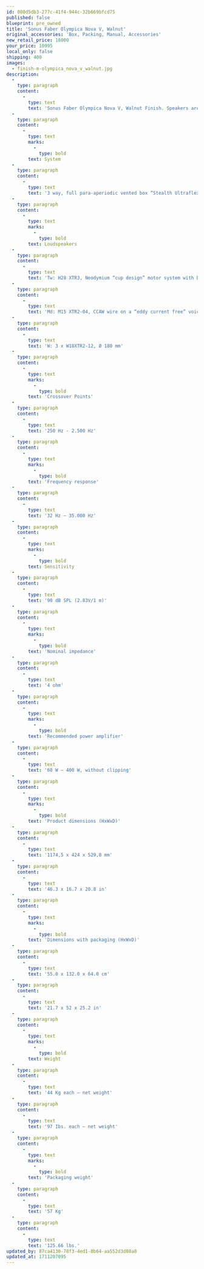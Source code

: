 ```yaml
---
id: 080d5db3-277c-41f4-944c-32b669bfcd75
published: false
blueprint: pre_owned
title: 'Sonus Faber Olympica Nova V, Walnut'
original_accessories: 'Box, Packing, Manual, Accessories'
new_retail_price: 18000
your_price: 10995
local_only: false
shipping: 400
images:
  - finish-m-olympica_nova_v_walnut.jpg
description:
  -
    type: paragraph
    content:
      -
        type: text
        text: 'Sonus Faber Olympica Nova V, Walnut Finish. Speakers are in excellent condition with original boxes, packing and accessories. Speakers sold as new for $18,000.00'
  -
    type: paragraph
    content:
      -
        type: text
        marks:
          -
            type: bold
        text: System
  -
    type: paragraph
    content:
      -
        type: text
        text: '3 way, full para-aperiodic vented box “Stealth Ultraflex”, floorstanding loudspeaker system.'
  -
    type: paragraph
    content:
      -
        type: text
        marks:
          -
            type: bold
        text: Loudspeakers
  -
    type: paragraph
    content:
      -
        type: text
        text: 'Tw: H28 XTR3, Neodymium “cup design” motor system with DAD, Ø 28 mm'
  -
    type: paragraph
    content:
      -
        type: text
        text: 'Md: M15 XTR2-04, CCAW wire on a “eddy current free” voice coil, Ø 150 mm'
  -
    type: paragraph
    content:
      -
        type: text
        text: 'W: 3 x W18XTR2-12, Ø 180 mm'
  -
    type: paragraph
    content:
      -
        type: text
        marks:
          -
            type: bold
        text: 'Crossover Points'
  -
    type: paragraph
    content:
      -
        type: text
        text: '250 Hz - 2.500 Hz'
  -
    type: paragraph
    content:
      -
        type: text
        marks:
          -
            type: bold
        text: 'Frequency response'
  -
    type: paragraph
    content:
      -
        type: text
        text: '32 Hz – 35.000 Hz'
  -
    type: paragraph
    content:
      -
        type: text
        marks:
          -
            type: bold
        text: Sensitivity
  -
    type: paragraph
    content:
      -
        type: text
        text: '90 dB SPL (2.83V/1 m)'
  -
    type: paragraph
    content:
      -
        type: text
        marks:
          -
            type: bold
        text: 'Nominal impedance'
  -
    type: paragraph
    content:
      -
        type: text
        text: '4 ohm'
  -
    type: paragraph
    content:
      -
        type: text
        marks:
          -
            type: bold
        text: 'Recommended power amplifier'
  -
    type: paragraph
    content:
      -
        type: text
        text: '60 W – 400 W, without clipping'
  -
    type: paragraph
    content:
      -
        type: text
        marks:
          -
            type: bold
        text: 'Product dimensions (HxWxD)'
  -
    type: paragraph
    content:
      -
        type: text
        text: '1174,5 x 424 x 529,8 mm'
  -
    type: paragraph
    content:
      -
        type: text
        text: '46.3 x 16.7 x 20.8 in'
  -
    type: paragraph
    content:
      -
        type: text
        marks:
          -
            type: bold
        text: 'Dimensions with packaging (HxWxD)'
  -
    type: paragraph
    content:
      -
        type: text
        text: '55.0 x 132.0 x 64.0 cm'
  -
    type: paragraph
    content:
      -
        type: text
        text: '21.7 x 52 x 25.2 in'
  -
    type: paragraph
    content:
      -
        type: text
        marks:
          -
            type: bold
        text: Weight
  -
    type: paragraph
    content:
      -
        type: text
        text: '44 Kg each – net weight'
  -
    type: paragraph
    content:
      -
        type: text
        text: '97 Ibs. each – net weight'
  -
    type: paragraph
    content:
      -
        type: text
        marks:
          -
            type: bold
        text: 'Packaging weight'
  -
    type: paragraph
    content:
      -
        type: text
        text: '57 Kg'
  -
    type: paragraph
    content:
      -
        type: text
        text: '125.66 lbs.'
updated_by: 87ca4130-78f3-4ed1-8b64-aa552d3d08a8
updated_at: 1711207095
---
```

